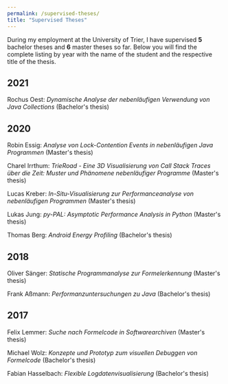 ```yaml
---
permalink: /supervised-theses/
title: "Supervised Theses"
---
```

During my employment at the University of Trier, I have supervised **5** bachelor theses and **6** master theses so far. Below you will find the complete listing by year with the name of the student and the respective title of the thesis.

## 2021

Rochus Oest: *Dynamische Analyse der nebenläufigen Verwendung von Java Collections* (Bachelor's thesis)

## 2020

Robin Essig: *Analyse von Lock-Contention Events in nebenläufigen Java Programmen* (Master's thesis)

Charel Irrthum: *TrieRoad - Eine 3D Visualisierung von Call Stack Traces über die Zeit: Muster und Phänomene nebenläufiger Programme* (Master's thesis)

Lucas Kreber: *In-Situ-Visualisierung zur Performanceanalyse von nebenläufigen Programmen* (Master's thesis)

Lukas Jung: *py-PAL: Asymptotic Performance Analysis in Python* (Master's thesis) 

Thomas Berg: *Android Energy Profiling* (Bachelor's thesis) 

## 2018

Oliver Sänger: *Statische Programmanalyse zur Formelerkennung* (Master's thesis)

Frank Aßmann: *Performanzuntersuchungen zu Java* (Bachelor's thesis)

## 2017

Felix Lemmer: *Suche nach Formelcode in Softwarearchiven* (Master's thesis)

Michael Wolz: *Konzepte und Prototyp zum visuellen Debuggen von Formelcode* (Bachelor's thesis)

Fabian Hasselbach: *Flexible Logdatenvisualisierung* (Bachelor's thesis) 

